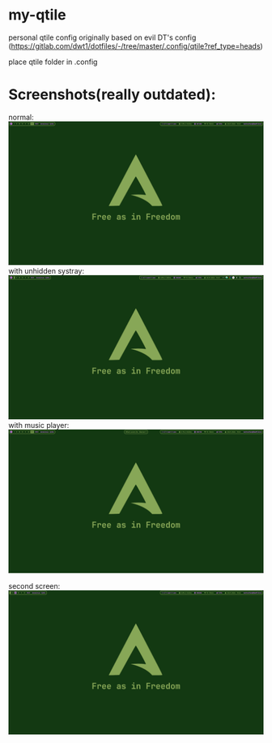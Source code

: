 # my-qtile

personal qtile config originally based on evil DT's config (https://gitlab.com/dwt1/dotfiles/-/tree/master/.config/qtile?ref_type=heads)

place qtile folder in .config

# Screenshots(really outdated):
normal:
<img src="screenshots/screen-one-normal.png">
with unhidden systray:
<img src="screenshots/screen-one-systray.png">
with music player:
<img src="screenshots/screen-one-mpris.png">

second screen:
<img src="screenshots/screen-two.png">
